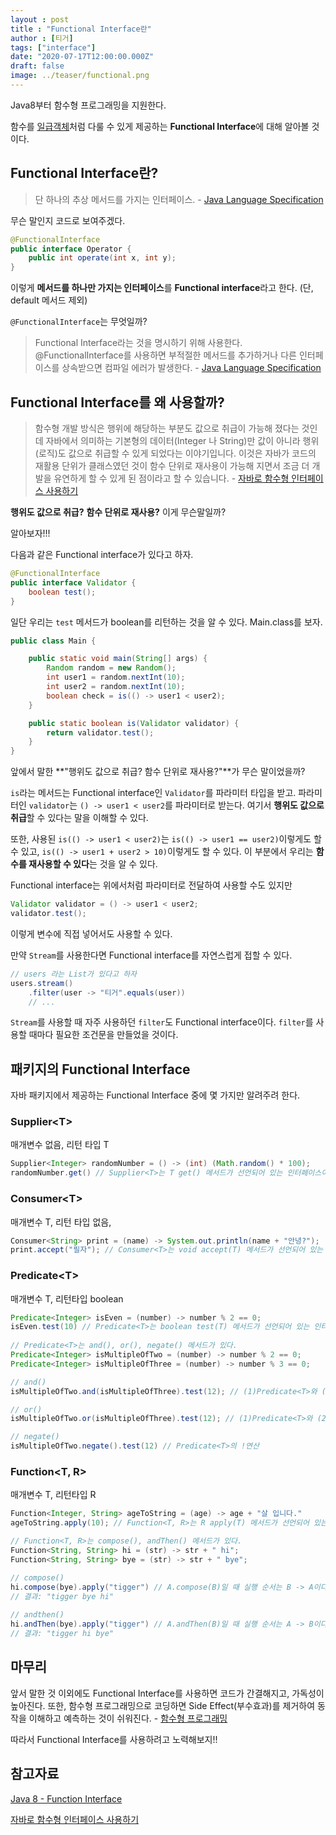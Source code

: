 ```yaml
---
layout : post
title : "Functional Interface란"
author : [티거]
tags: ["interface"]
date: "2020-07-17T12:00:00.000Z"
draft: false
image: ../teaser/functional.png
---
```


Java8부터 함수형 프로그래밍을 지원한다.

함수를 [일급객체]([https://medium.com/@lazysoul/functional-programming-%EC%97%90%EC%84%9C-1%EA%B8%89-%EA%B0%9D%EC%B2%B4%EB%9E%80-ba1aeb048059](https://medium.com/@lazysoul/functional-programming-에서-1급-객체란-ba1aeb048059))처럼 다룰 수 있게 제공하는 **Functional Interface**에 대해 알아볼 것이다.

## Functional Interface란?

> 단 하나의 추상 메서드를 가지는 인터페이스. - [Java Language Specification](https://docs.oracle.com/javase/specs/jls/se8/html/jls-9.html#jls-9.8)

무슨 말인지 코드로 보여주겠다.

```java
@FunctionalInterface
public interface Operator {
    public int operate(int x, int y);
}
```

이렇게 **메서드를 하나만 가지는 인터페이스**를 **Functional interface**라고 한다. (단, default 메서드 제외)

`@FunctionalInterface`는 무엇일까?

> Functional Interface라는 것을 명시하기 위해 사용한다. @FunctionalInterface를 사용하면 부적절한 메서드를 추가하거나 다른 인터페이스를 상속받으면 컴파일 에러가 발생한다. - [Java Language Specification](https://docs.oracle.com/javase/specs/jls/se8/html/jls-9.html#jls-9.6.4.9)

## Functional Interface를 왜 사용할까?

> 함수형 개발 방식은 행위에 해당하는 부분도 값으로 취급이 가능해 졌다는 것인데 자바에서 의미하는 기본형의 데이터(Integer 나 String)만 값이 아니라 행위(로직)도 값으로 취급할 수 있게 되었다는 이야기입니다. 이것은 자바가 코드의 재활용 단위가 클래스였던 것이 함수 단위로 재사용이 가능해 지면서 조금 더 개발을 유연하게 할 수 있게 된 점이라고 할 수 있습니다. - [자바로 함수형 인터페이스 사용하기](https://jogeum.net/18)

**행위도 값으로 취급?** **함수 단위로 재사용?** 이게 무슨말일까?

알아보자!!!

다음과 같은 Functional interface가 있다고 하자.

```java
@FunctionalInterface
public interface Validator {
    boolean test();
}
```

일단 우리는 `test` 메서드가 boolean를 리턴하는 것을 알 수 있다. Main.class를 보자.

```java
public class Main {

    public static void main(String[] args) {
        Random random = new Random();
        int user1 = random.nextInt(10);
        int user2 = random.nextInt(10);
        boolean check = is(() -> user1 < user2);
    }

    public static boolean is(Validator validator) {
        return validator.test();
    }
}
```

앞에서 말한 **"행위도 값으로 취급? 함수 단위로 재사용?"**가 무슨 말이었을까?

`is`라는 메서드는 Functional interface인 `Validator`를 파라미터 타입을 받고. 파라미터인 `validator`는 `() -> user1 < user2`를 파라미터로 받는다. 여기서 **행위도 값으로 취급**할 수 있다는 말을 이해할 수 있다. 

또한, 사용된 `is(() -> user1 < user2)`는 `is(() -> user1 == user2)`이렇게도 할 수 있고, `is(() -> user1 + user2 > 10)`이렇게도 할 수 있다. 이 부분에서 우리는 **함수를 재사용할 수 있다**는 것을 알 수 있다.

Functional interface는 위에서처럼 파라미터로 전달하여 사용할 수도 있지만

```java
Validator validator = () -> user1 < user2;
validator.test();
```

이렇게 변수에 직접 넣어서도 사용할 수 있다.

만약 `Stream`를 사용한다면 Functional interface를 자연스럽게 접할 수 있다.

```java
// users 라는 List가 있다고 하자
users.stream()
    .filter(user -> "티거".equals(user))
    // ...
```

`Stream`를 사용할 때 자주 사용하던 `filter`도 Functional interface이다.  `filter`를 사용할 때마다 필요한 조건문을 만들었을 것이다.

## 패키지의 Functional Interface

자바 패키지에서 제공하는 Functional Interface 중에 몇 가지만 알려주려 한다.

### Supplier\<T\>

매개변수 없음, 리턴 타입 T

```java
Supplier<Integer> randomNumber = () -> (int) (Math.random() * 100);
randomNumber.get() // Supplier<T>는 T get() 메서드가 선언되어 있는 인터페이스이다.
```

### Consumer\<T\>

매개변수 T, 리턴 타입 없음,

```java
Consumer<String> print = (name) -> System.out.println(name + "안녕?");
print.accept("필자"); // Consumer<T>는 void accept(T) 메서드가 선언되어 있는 인터페이스이다.
```

### Predicate\<T\>

매개변수 T, 리턴타입 boolean

```java
Predicate<Integer> isEven = (number) -> number % 2 == 0;
isEven.test(10) // Predicate<T>는 boolean test(T) 메서드가 선언되어 있는 인터페이스이다.
    
// Predicate<T>는 and(), or(), negate() 메서드가 있다.
Predicate<Integer> isMultipleOfTwo = (number) -> number % 2 == 0;
Predicate<Integer> isMultipleOfThree = (number) -> number % 3 == 0;

// and()
isMultipleOfTwo.and(isMultipleOfThree).test(12); // (1)Predicate<T>와 (2)Predicate<T>의 and 연산

// or()
isMultipleOfTwo.or(isMultipleOfThree).test(12); // (1)Predicate<T>와 (2)Predicate<T>의 or 연산

// negate()
isMultipleOfTwo.negate().test(12) // Predicate<T>의 !연산
```

### Function<T, R>

매개변수 T, 리턴타입 R

```java
Function<Integer, String> ageToString = (age) -> age + "살 입니다."
ageToString.apply(10); // Function<T, R>는 R apply(T) 메서드가 선언되어 있는 인터페이스이다.

// Function<T, R>는 compose(), andThen() 메서드가 있다.
Function<String, String> hi = (str) -> str + " hi";
Function<String, String> bye = (str) -> str + " bye";

// compose()
hi.compose(bye).apply("tigger") // A.compose(B)일 때 실행 순서는 B -> A이다.
// 결과: "tigger bye hi" 
    
// andthen()
hi.andThen(bye).apply("tigger") // A.andThen(B)일 때 실행 순서는 A -> B이다.
// 결과: "tigger hi bye" 
```

## 마무리

앞서 말한 것 이외에도 Functional Interface를 사용하면 코드가 간결해지고, 가독성이 높아진다. 또한, 함수형 프로그래밍으로 코딩하면 Side Effect(부수효과)를 제거하여 동작을 이해하고 예측하는 것이 쉬워진다. - [함수형 프로그래밍](https://junsday.tistory.com/37)

따라서 Functional Interface를 사용하려고 노력해보지!!

## 참고자료

[Java 8 - Function Interface](https://beomseok95.tistory.com/277)

[자바로 함수형 인터페이스 사용하기](https://jogeum.net/18)
